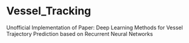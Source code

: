 # Vessel_Tracking

Unofficial Implementation of Paper: Deep Learning Methods for Vessel Trajectory
Prediction based on Recurrent Neural Networks
